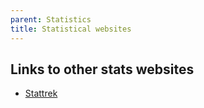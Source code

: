 ```yaml
---
parent: Statistics
title: Statistical websites
---
```


## Links to other stats websites

* [Stattrek](https://stattrek.com/)
